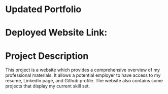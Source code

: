 # Updated Portfolio

# Deployed Website Link: 

# Project Description
This project is a website which provides a comprehensive overview of my professional materials. It
allows a potential employer to have access to my resume, LinkedIn page, and Github profile. 
The website also contains some projects that display my current skill set. 
